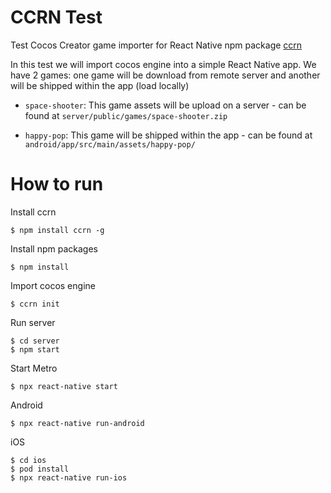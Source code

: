 # CCRN Test

Test Cocos Creator game importer for React Native npm package [ccrn](https://github.com/phucanh1939/ccrn.git)

In this test we will import cocos engine into a simple React Native app. We have 2 games: one game will be download from remote server and another will be shipped within the app (load locally)

- `space-shooter`: This game assets will be upload on a server - can be found at `server/public/games/space-shooter.zip`

- `happy-pop`: This game will be shipped within the app - can be found at `android/app/src/main/assets/happy-pop/`

# How to run

Install ccrn 
```console
$ npm install ccrn -g
```

Install npm packages
```console
$ npm install
```

Import cocos engine
```console
$ ccrn init
```

Run server
```console
$ cd server
$ npm start
```

Start Metro
```console
$ npx react-native start
```

Android
```
$ npx react-native run-android
```

iOS
```
$ cd ios
$ pod install
$ npx react-native run-ios
```